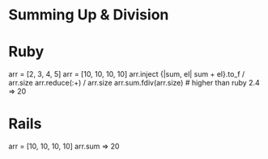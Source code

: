 # Summing Up & Division #

# Ruby #
arr = [2, 3, 4, 5]
arr = [10, 10, 10, 10]
arr.inject {|sum, el| sum + el}.to_f / arr.size
arr.reduce(:+) / arr.size
arr.sum.fdiv(arr.size) # higher than ruby 2.4
=> 20

# Rails #
arr = [10, 10, 10, 10]
arr.sum
=> 20
